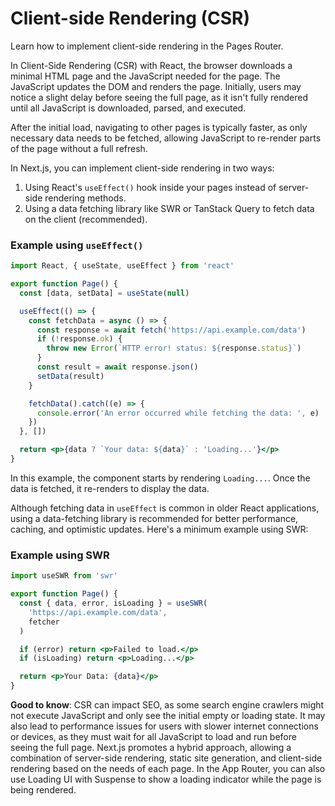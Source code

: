 # Client-side Rendering (CSR)

Learn how to implement client-side rendering in the Pages Router.

In Client-Side Rendering (CSR) with React, the browser downloads a minimal HTML page and the JavaScript needed for the page. The JavaScript updates the DOM and renders the page. Initially, users may notice a slight delay before seeing the full page, as it isn't fully rendered until all JavaScript is downloaded, parsed, and executed.

After the initial load, navigating to other pages is typically faster, as only necessary data needs to be fetched, allowing JavaScript to re-render parts of the page without a full refresh.

In Next.js, you can implement client-side rendering in two ways:

1. Using React's `useEffect()` hook inside your pages instead of server-side rendering methods.
2. Using a data fetching library like SWR or TanStack Query to fetch data on the client (recommended).

### Example using `useEffect()`

```jsx
import React, { useState, useEffect } from 'react'

export function Page() {
  const [data, setData] = useState(null)

  useEffect(() => {
    const fetchData = async () => {
      const response = await fetch('https://api.example.com/data')
      if (!response.ok) {
        throw new Error(`HTTP error! status: ${response.status}`)
      }
      const result = await response.json()
      setData(result)
    }

    fetchData().catch((e) => {
      console.error('An error occurred while fetching the data: ', e)
    })
  }, [])

  return <p>{data ? `Your data: ${data}` : 'Loading...'}</p>
}
```

In this example, the component starts by rendering `Loading...`. Once the data is fetched, it re-renders to display the data.

Although fetching data in `useEffect` is common in older React applications, using a data-fetching library is recommended for better performance, caching, and optimistic updates. Here's a minimum example using SWR:

### Example using SWR

```jsx
import useSWR from 'swr'

export function Page() {
  const { data, error, isLoading } = useSWR(
    'https://api.example.com/data',
    fetcher
  )

  if (error) return <p>Failed to load.</p>
  if (isLoading) return <p>Loading...</p>

  return <p>Your Data: {data}</p>
}
```

**Good to know**: CSR can impact SEO, as some search engine crawlers might not execute JavaScript and only see the initial empty or loading state. It may also lead to performance issues for users with slower internet connections or devices, as they must wait for all JavaScript to load and run before seeing the full page. Next.js promotes a hybrid approach, allowing a combination of server-side rendering, static site generation, and client-side rendering based on the needs of each page. In the App Router, you can also use Loading UI with Suspense to show a loading indicator while the page is being rendered.